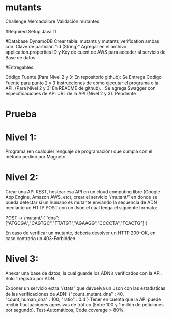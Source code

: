 # mutants
 Challenge Mercadolibre Validación mutantes
 
#Required Setup
Java 11

#Database
DynamoDB
Crear tabla: mutants y mutants_verification ambas con: Clave de partición "id (String)"
Agregar en el archivo application.properties ID y Key de cuent de AWS para acceder al servicio de Base de datos. 

#Entregables:

Código Fuente (Para Nivel 2 y 3: En repositorio github): Se Entrega Codigo Fuente para punto 2 y 3
Instrucciones de cómo ejecutar el programa o la API. (Para Nivel 2 y 3: En README de
github). : Se agrega Swagger con especificaciones de API
URL de la API (Nivel 2 y 3). Pendiente


# Prueba

# Nivel 1:

Programa (en cualquier lenguaje de programación) que cumpla con el método pedido por Magneto.

# Nivel 2:

Crear una API REST, hostear esa API en un cloud computing libre (Google App Engine, Amazon AWS, etc), crear el servicio “/mutant/” en donde se pueda detectar si un humano es mutante enviando la secuencia de ADN mediante un HTTP POST con un Json el cual tenga el siguiente formato:

POST → /mutant/ { “dna”:["ATGCGA","CAGTGC","TTATGT","AGAAGG","CCCCTA","TCACTG"] }

En caso de verificar un mutante, debería devolver un HTTP 200-OK, en caso contrario un 403-Forbidden

# Nivel 3:

Anexar una base de datos, la cual guarde los ADN’s verificados con la API. Solo 1 registro por ADN.

Exponer un servicio extra “/stats” que devuelva un Json con las estadísticas de las verificaciones de ADN: {"count_mutant_dna" : 40, "count_human_dna" : 100, "ratio" : 0.4 } Tener en cuenta que la API puede recibir fluctuaciones agresivas de tráfico (Entre 100 y 1 millón de peticiones por segundo). Test-Automáticos, Code coverage > 80%.





